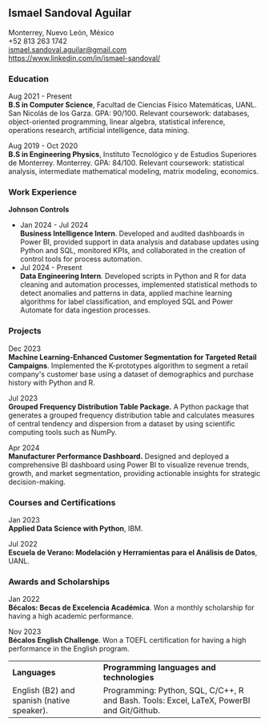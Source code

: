 ## Ismael Sandoval Aguilar

Monterrey, Nuevo León, México\
+52 813 263 1742\
ismael.sandoval.aguilar@gmail.com\
https://www.linkedin.com/in/ismael-sandoval/

### Education
                  
Aug 2021 - Present\
**B.S in Computer Science**, Facultad de Ciencias Físico Matemáticas, UANL. San Nicolás de los Garza. GPA: 90/100. Relevant coursework: databases, object-oriented programming, linear algebra, statistical inference, operations research, artificial intelligence, data mining.

Aug 2019 - Oct 2020\
**B.S in Engineering Physics**, Instituto Tecnológico y de Estudios Superiores de Monterrey. Monterrey. GPA: 84/100. Relevant coursework: statistical analysis, intermediate mathematical modeling, matrix modeling, economics.

### Work Experience

**Johnson Controls**

- Jan 2024 - Jul 2024\
**Business Intelligence Intern**. Developed and audited dashboards in Power BI, provided support in data analysis and database updates using Python and SQL, monitored KPIs, and collaborated in the creation of control tools for process automation.
- Jul 2024 - Present\
**Data Engineering Intern**. Developed scripts in Python and R for data cleaning and automation processes, implemented statistical methods to detect anomalies and patterns in data, applied machine learning algorithms for label classification, and employed SQL and Power Automate for data ingestion processes.

### Projects

Dec 2023\
**Machine Learning-Enhanced Customer Segmentation for Targeted Retail Campaigns**. Implemented the K-prototypes algorithm to segment a retail company's customer base using a dataset of demographics and purchase history with Python and R. 

Jul 2023\
**Grouped Frequency Distribution Table Package.** A Python package that generates a grouped frequency distribution table and calculates measures of central tendency and dispersion from a dataset by using scientific computing tools such as NumPy.

Apr 2024\
**Manufacturer Performance Dashboard.** Designed and deployed a comprehensive BI dashboard using Power BI to visualize revenue trends, growth, and market segmentation, providing actionable insights for strategic decision-making.

[comment]: <### Jan 2023\ **Calorie and Weight Calculator.** A calculator that predicts the weight gain (or loss) of a person based on their average calorie intake by using machine learning tools such as Scikit-learn, NumPy and Pandas.>

[comment]: <### Oct 2022\ **Exploratory data analysis from MisProfesores.com.** Performed an EDA based on the data from the site MisProfesores.com, which was obtained by using web scraping tools such as BeautifulSoup and RegEx.>

[comment]: <### Programming languages and technologies  **Programming**: Python, SQL, C, C++, R and Bash.\ **Python libraries**: Pandas, Matplotlib, SciKit-Learn, BeautifulSoup, RegEx and NumPy.\ **Other**: Linux/CLI, Excel, LaTeX and Git/Github.> 

### Courses and Certifications

Jan 2023\
**Applied Data Science with Python**, IBM.

Jul 2022\
**Escuela de Verano: Modelación y Herramientas para el Análisis de Datos**, UANL.

[comment]: <Jan 2022\ **Data Analysis with Python**, FreeCodeCamp > 

### Awards and Scholarships 

Jan 2022\
**Bécalos: Becas de Excelencia Académica**. Won a monthly scholarship for having a high academic performance.

Nov 2023\
**Bécalos English Challenge**. Won a TOEFL certification for having a high performance in the English program.

<table border="0">
 <tr>
    <td><b style="font-size:px">Languages</b></td>
    <td><b style="font-size:px">Programming languages and technologies</b></td>
 </tr>
 <tr>
    <td>English (B2) and spanish (native speaker).</td>
    <td>Programming: Python, SQL, C/C++, R and Bash.
    Tools: Excel, LaTeX, PowerBI and Git/Github.</td>
 </tr>
</table>

